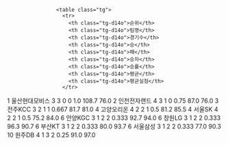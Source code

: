 <style type="text/css">
                    .tg  {border-collapse:collapse;border-spacing:0;border-color:#ccc;}
                    .tg td{font-family:Arial, sans-serif;font-size:14px;padding:10px 5px;border-style:solid;border-width:1px;overflow:hidden;word-break:normal;border-color:#ccc;color:#333;background-color:#fff;}
                    .tg th{font-family:Arial, sans-serif;font-size:14px;font-weight:normal;padding:10px 5px;border-style:solid;border-width:1px;overflow:hidden;word-break:normal;border-color:#ccc;color:#333;background-color:#f0f0f0;}
                    .tg .tg-jvag{background-color:#ffffff;color:#000000;border-color:#c0c0c0;text-align:center;vertical-align:middle}
                    .tg .tg-wman{border-color:#c0c0c0;text-align:center;vertical-align:middle}
                    .tg .tg-d14o{font-weight:bold;background-color:#efefef;border-color:#c0c0c0;text-align:center;vertical-align:middle}
                    .tg .tg-qn23{color:#000000;border-color:#c0c0c0;text-align:center;vertical-align:middle}
                    .tg .tg-50j8{background-color:#ffffff;border-color:#c0c0c0;text-align:center;vertical-align:middle}
                    .tg .tg-fzdr{border-color:#c0c0c0;text-align:center;vertical-align:top}
                    .tg .tg-hnyg{background-color:#ffffff;color:#000000;border-color:#c0c0c0;text-align:center;vertical-align:top}
                    </style>
                    <table class="tg">
                      <tr>
                        <th class="tg-d14o">순위</th>
                        <th class="tg-d14o">팀명</th>
                        <th class="tg-d14o">경기수</th>
                        <th class="tg-d14o">승</th>
                        <th class="tg-d14o">패</th>
                        <th class="tg-d14o">승차</th>
                        <th class="tg-d14o">승률</th>
                        <th class="tg-d14o">평균</th>
                        <th class="tg-d14o">평균실점</th>
                      </tr>
<tr>
                        <td class="tg-50j8">1</td>
                        <td class="tg-50j8">울산현대모비스</td>
                        <td class="tg-50j8">3</td>
                        <td class="tg-50j8">3</td>
                        <td class="tg-50j8">0</td>
                        <td class="tg-50j8">0</td>
                        <td class="tg-50j8">1.0</td>
                        <td class="tg-jvag">108.7</td>
                        <td class="tg-50j8">76.0</td>
                      </tr><tr>
                        <td class="tg-50j8">2</td>
                        <td class="tg-50j8">인천전자랜드</td>
                        <td class="tg-50j8">4</td>
                        <td class="tg-50j8">3</td>
                        <td class="tg-50j8">1</td>
                        <td class="tg-50j8">0</td>
                        <td class="tg-50j8">0.75</td>
                        <td class="tg-jvag">87.0</td>
                        <td class="tg-50j8">76.0</td>
                      </tr><tr>
                        <td class="tg-50j8">3</td>
                        <td class="tg-50j8">전주KCC</td>
                        <td class="tg-50j8">3</td>
                        <td class="tg-50j8">2</td>
                        <td class="tg-50j8">1</td>
                        <td class="tg-50j8">1</td>
                        <td class="tg-50j8">0.667</td>
                        <td class="tg-jvag">81.7</td>
                        <td class="tg-50j8">81.0</td>
                      </tr><tr>
                        <td class="tg-50j8">4</td>
                        <td class="tg-50j8">고양오리온</td>
                        <td class="tg-50j8">4</td>
                        <td class="tg-50j8">2</td>
                        <td class="tg-50j8">2</td>
                        <td class="tg-50j8">1</td>
                        <td class="tg-50j8">0.5</td>
                        <td class="tg-jvag">81.2</td>
                        <td class="tg-50j8">85.5</td>
                      </tr><tr>
                        <td class="tg-50j8">4</td>
                        <td class="tg-50j8">서울SK</td>
                        <td class="tg-50j8">4</td>
                        <td class="tg-50j8">2</td>
                        <td class="tg-50j8">2</td>
                        <td class="tg-50j8">1</td>
                        <td class="tg-50j8">0.5</td>
                        <td class="tg-jvag">75.2</td>
                        <td class="tg-50j8">84.0</td>
                      </tr><tr>
                        <td class="tg-50j8">6</td>
                        <td class="tg-50j8">안양KGC</td>
                        <td class="tg-50j8">3</td>
                        <td class="tg-50j8">1</td>
                        <td class="tg-50j8">2</td>
                        <td class="tg-50j8">2</td>
                        <td class="tg-50j8">0.333</td>
                        <td class="tg-jvag">92.7</td>
                        <td class="tg-50j8">94.0</td>
                      </tr><tr>
                        <td class="tg-50j8">6</td>
                        <td class="tg-50j8">창원LG</td>
                        <td class="tg-50j8">3</td>
                        <td class="tg-50j8">1</td>
                        <td class="tg-50j8">2</td>
                        <td class="tg-50j8">2</td>
                        <td class="tg-50j8">0.333</td>
                        <td class="tg-jvag">96.3</td>
                        <td class="tg-50j8">90.7</td>
                      </tr><tr>
                        <td class="tg-50j8">6</td>
                        <td class="tg-50j8">부산KT</td>
                        <td class="tg-50j8">3</td>
                        <td class="tg-50j8">1</td>
                        <td class="tg-50j8">2</td>
                        <td class="tg-50j8">2</td>
                        <td class="tg-50j8">0.333</td>
                        <td class="tg-jvag">80.0</td>
                        <td class="tg-50j8">93.7</td>
                      </tr><tr>
                        <td class="tg-50j8">6</td>
                        <td class="tg-50j8">서울삼성</td>
                        <td class="tg-50j8">3</td>
                        <td class="tg-50j8">1</td>
                        <td class="tg-50j8">2</td>
                        <td class="tg-50j8">2</td>
                        <td class="tg-50j8">0.333</td>
                        <td class="tg-jvag">77.0</td>
                        <td class="tg-50j8">90.3</td>
                      </tr><tr>
                        <td class="tg-50j8">10</td>
                        <td class="tg-50j8">원주DB</td>
                        <td class="tg-50j8">4</td>
                        <td class="tg-50j8">1</td>
                        <td class="tg-50j8">3</td>
                        <td class="tg-50j8">2</td>
                        <td class="tg-50j8">0.25</td>
                        <td class="tg-jvag">91.0</td>
                        <td class="tg-50j8">97.0</td>
                      </tr>
</table>
